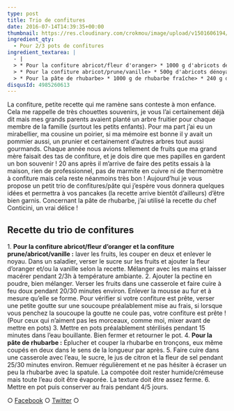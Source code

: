 ```yaml
---
type: post
title: Trio de confitures
date: 2016-07-14T14:39:35+00:00
thumbnail: https://res.cloudinary.com/crokmou/image/upload/v1501606194/trio-confiture-crokmou-blog-culinaire-73x110_bqowji.jpg
ingredient_qty: 
  - Pour 2/3 pots de confitures
ingredient_textarea: |
  - |
  > * Pour la confiture abricot/fleur d'oranger> * 1000 g d'abricots dénoyautés> * 500g de sucre en poudre> * 30g de pectine Impérial Pec (la dose peut être différente selon les marques)> * 2 càs d'eau de fleur d'oranger> * 2 grains de cardamome (facultatif)
  > * Pour la confiture abricot/prune/vanille> * 500g d'abricots dénoyautés> * 500g de prunes dénoyautés> * 500g de sucre en poudre> * 30g de pectine Impérial Pec> * 1 bâton de vanille
  > * Pour la pâte de rhubarbe> * 1000 g de rhubarbe fraîche> * 240 g de sucre muscovado (ou cassonade brune)> * le jus de 2 citrons jaune> * 4 pincée de fleur de sel> * 200 ml d'eau
disqusId: 4985260613
---
```


La confiture, petite recette qui me ramène sans conteste à mon enfance. Cela me rappelle de très chouettes souvenirs, je vous l’ai certainement déjà dit mais mes grands parents avaient planté un arbre fruitier pour chaque membre de la famille (surtout les petits enfants). Pour ma part j’ai eu un mirabellier, ma cousine un poirier, si ma mémoire est bonne il y avait un pommier aussi, un prunier et certainement d’autres arbres tout aussi gourmands. Chaque année nous avions tellement de fruits que ma grand mère faisait des tas de confiture, et je dois dire que mes papilles en gardent un bon souvenir ! 20 ans après il m’arrive de faire des petits essais à la maison, rien de professionnel, pas de marmite en cuivre ni de thermomètre à confiture mais cela reste néanmoins très bon ! Aujourd’hui je vous propose un petit trio de confitures/pâte qui j’espère vous donnera quelques idées et permettra à vos pancakes (la recette arrive bientôt d’ailleurs) d’être bien garnis. Concernant la pâte de rhubarbe, j’ai utilisé la recette du chef Conticini, un vrai délice !  

## **Recette du trio de confitures**

1\. **Pour la confiture abricot/fleur d’oranger et la confiture prune/abricot/vanille :** laver les fruits, les couper en deux et enlever le noyau. Dans un saladier, verser le sucre sur les fruits et ajouter la fleur d’oranger et/ou la vanille selon la recette. Mélanger avec les mains et laisser macérer pendant 2/3h à température ambiante. 2\. Ajouter la pectine en poudre, bien mélanger. Verser les fruits dans une casserole et faire cuire à feu doux pendant 20/30 minutes environ. Enlever la mousse au fur et à mesure qu’elle se forme. Pour vérifier si votre confiture est prête, verser une petite goutte sur une soucoupe préalablement mise au frais, si lorsque vous penchez la soucoupe la goutte ne coule pas, votre confiture est prête ! (Pour ceux qui n’aiment pas les morceaux, comme moi, mixer avant de mettre en pots) 3\. Mettre en pots préalablement stérilisés pendant 15 minutes dans l’eau bouillante. Bien fermer et retourner le pot. 4\. **Pour la pâte de rhubarbe :** Éplucher et couper la rhubarbe en tronçons, eux même coupés en deux dans le sens de la longueur par après. 5\. Faire cuire dans une casserole avec l’eau, le sucre, le jus de citron et la fleur de sel pendant 25/30 minutes environ. Remuer régulièrement et ne pas hésiter à écraser un peu la rhubarbe avec la spatule. La compotée doit rester humide/crémeuse mais toute l’eau doit être évaporée. La texture doit être assez ferme. 6\. Mettre en pot puis conserver au frais pendant 4/5 jours.  

○ [Facebook](https://www.facebook.com/crokmou.blog) ○ [Twitter](https://twitter.com/Crokmou) ○